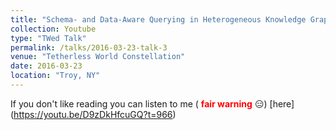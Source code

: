 ```yaml
---
title: "Schema- and Data-Aware Querying in Heterogeneous Knowledge Graphs"
collection: Youtube
type: "TWed Talk"
permalink: /talks/2016-03-23-talk-3
venue: "Tetherless World Constellation"
date: 2016-03-23
location: "Troy, NY"
---
```


If you don't like reading you can listen to me ( <span style="color:red"> **fair warning** </span>:expressionless:) [here] (https://youtu.be/D9zDkHfcuGQ?t=966)

